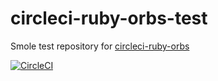 # circleci-ruby-orbs-test
Smole test repository for [circleci-ruby-orbs](https://github.com/sue445/circleci-ruby-orbs)

[![CircleCI](https://circleci.com/gh/sue445/circleci-ruby-orbs-test.svg?style=svg)](https://circleci.com/gh/sue445/circleci-ruby-orbs-test)
